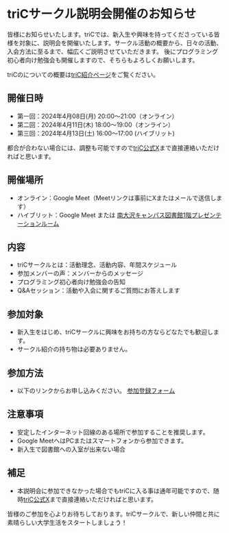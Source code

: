 # triCサークル説明会開催のお知らせ
皆様にお知らせいたします。triCでは、新入生や興味を持ってくださっている皆様を対象に、説明会を開催いたします。サークル活動の概要から、日々の活動、入会方法に至るまで、幅広くご説明させていただきます。
後にプログラミング初心者向け勉強会も開催しますので、そちらもよろしくお願いします。

triCのについての概要は[triC紹介ページ](https://tric-tmu.github.io/triC/)をご覧ください。

## 開催日時
- 第一回：2024年4月08日(月) 20:00～21:00（オンライン）
- 第二回：2024年4月11日(木) 18:00～19:00（オンライン）
- 第三回：2024年4月13日(土) 16:00～17:00 (ハイブリット)<!--GDSCの勉強会のあとにやっちゃう予定-->

都合が合わない場合には、調整も可能ですので[triC公式X](https://twitter.com/triC_PR)まで直接連絡いただければと思います。

## 開催場所
- オンライン：Google Meet（Meetリンクは事前にXまたはメールで送信します）
- ハイブリット：Google Meet または [南大沢キャンパス図書館1階プレゼンテーションルーム](https://www.lib.tmu.ac.jp/minami-osawa/guide.html)

## 内容
- triCサークルとは：活動理念、活動内容、年間スケジュール
- 参加メンバーの声：メンバーからのメッセージ
- プログラミング初心者向け勉強会の告知
- Q&Aセッション：活動や入会に関するご質問にお答えします

## 参加対象
- 新入生をはじめ、triCサークルに興味をお持ちの方ならどなたでも歓迎します。
- サークル紹介の持ち物は必要ありません。

## 参加方法
- 以下のリンクからお申し込みください。
  [参加登録フォーム](https://forms.gle/VGPV7mrq5XQJ4BG86)

## 注意事項
- 安定したインターネット回線のある場所で参加することを推奨します。
- Google MeetへはPCまたはスマートフォンから参加できます。
- 新入生で図書館への入室が出来ない場合

## 補足
- 本説明会に参加できなかった場合でもtriCに入る事は通年可能ですので、随時[triC公式X](https://twitter.com/triC_PR)まで直接連絡いただければと思います。

皆様のご参加を心よりお待ちしております。triCサークルで、新しい仲間と共に素晴らしい大学生活をスタートしましょう！

